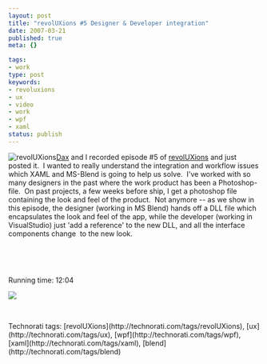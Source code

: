 ```yaml
---
layout: post
title: "revolUXions #5 Designer & Developer integration"
date: 2007-03-21
published: true
meta: {}

tags:
- work
type: post
keywords:
- revoluxions
- ux
- video
- work
- wpf
- xaml
status: publish
---
```



![revolUXions](http://media.eick.us/2011/05/388628564_ec67e676cc_m.jpg)[Dax](http://www.nukeation.net) and I recorded episode #5 of [revolUXions](http://www.revolUXions.com) and just posted it.  I wanted to really understand the integration and workflow issues which XAML and MS-Blend is going to help us solve.  I've worked with so many designers in the past where the work product has been a Photoshop-file.  On past projects, a few weeks before ship, I get a photoshop file containing the look and feel of the product.  Not anymore -- as we show in this episode, the designer (working in MS Blend) hands off a DLL file which encapsulates the look and feel of the app, while the developer (working in VisualStudio) just 'add a reference' to the new DLL, and all the interface components change  to the new look.



 



 



Running time: 12:04



[![](http://media.eick.us/2011/05/429494262_d09e1da9b4_o.jpg)](http://ux.nukeation.com/default.aspx?episode=5)



 

<div class="wlWriterSmartContent" style="margin: 0px;padding: 0px">Technorati tags: [revolUXions](http://technorati.com/tags/revolUXions), [ux](http://technorati.com/tags/ux), [wpf](http://technorati.com/tags/wpf), [xaml](http://technorati.com/tags/xaml), [blend](http://technorati.com/tags/blend)</div>
